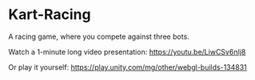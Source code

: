 # Kart-Racing
A racing game, where you compete against three bots. 

Watch a 1-minute long video presentation:
https://youtu.be/LiwCSv6nIj8

Or play it yourself:
https://play.unity.com/mg/other/webgl-builds-134831
